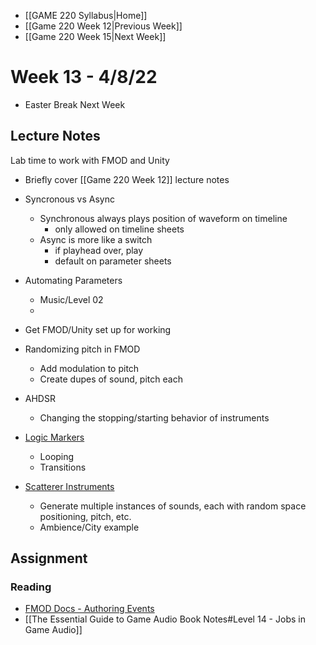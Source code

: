 - [[GAME 220 Syllabus|Home]]
- [[Game 220 Week 12|Previous Week]]
- [[Game 220 Week 15|Next Week]]

# Week 13 - 4/8/22
- Easter Break Next Week

## Lecture Notes
Lab time to work with FMOD and Unity
- Briefly cover [[Game 220 Week 12]] lecture notes

- Syncronous vs Async
	- Synchronous always plays position of waveform on timeline
		- only allowed on timeline sheets
	- Async is more like a switch
		- if playhead over, play
		- default on parameter sheets

- Automating Parameters
	- Music/Level 02
	- 

- Get FMOD/Unity set up for working

- Randomizing pitch in FMOD
	- Add modulation to pitch
	- Create dupes of sound, pitch each

- AHDSR
	- Changing the stopping/starting behavior of instruments
	
- [Logic Markers](https://www.fmod.com/resources/documentation-studio?version=2.01&page=authoring-events.html#timeline-logic)
	- Looping
	- Transitions
	
- [Scatterer Instruments](https://www.fmod.com/resources/documentation-studio?version=2.01&page=glossary.html#scatterer-instrument)
	- Generate multiple instances of sounds, each with random space positioning, pitch, etc.
	- Ambience/City example
	
	
## Assignment
### Reading
- [FMOD Docs - Authoring Events](https://www.fmod.com/resources/documentation-studio?version=2.01&page=authoring-events.html) 
- [[The Essential Guide to Game Audio Book Notes#Level 14 - Jobs in Game Audio]]